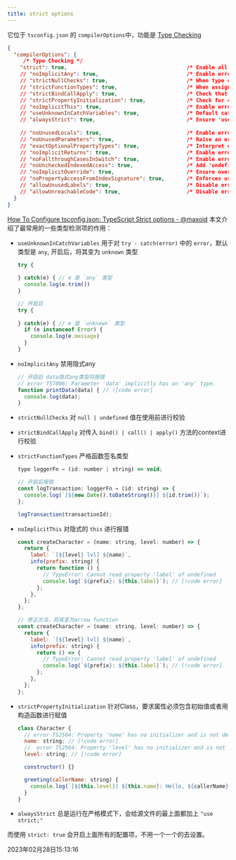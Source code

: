 ```yaml
---
title: strict options
---
```

它位于 `tsconfig.json` 的 `compilerOptions`中，功能是 [Type Checking](../tsconfig/compiler/type-checking.html)

```json
{
  "compilerOptions": {
     /* Type Checking */
    "strict": true,                                      /* Enable all strict type-checking options. */
    // "noImplicitAny": true,                            /* Enable error reporting for expressions and declarations with an implied 'any' type. */
    // "strictNullChecks": true,                         /* When type checking, take into account 'null' and 'undefined'. */
    // "strictFunctionTypes": true,                      /* When assigning functions, check to ensure parameters and the return values are subtype-compatible. */
    // "strictBindCallApply": true,                      /* Check that the arguments for 'bind', 'call', and 'apply' methods match the original function. */
    // "strictPropertyInitialization": true,             /* Check for class properties that are declared but not set in the constructor. */
    // "noImplicitThis": true,                           /* Enable error reporting when 'this' is given the type 'any'. */
    // "useUnknownInCatchVariables": true,               /* Default catch clause variables as 'unknown' instead of 'any'. */
    // "alwaysStrict": true,                             /* Ensure 'use strict' is always emitted. */
    
    // "noUnusedLocals": true,                           /* Enable error reporting when local variables aren't read. */
    // "noUnusedParameters": true,                       /* Raise an error when a function parameter isn't read. */
    // "exactOptionalPropertyTypes": true,               /* Interpret optional property types as written, rather than adding 'undefined'. */
    // "noImplicitReturns": true,                        /* Enable error reporting for codepaths that do not explicitly return in a function. */
    // "noFallthroughCasesInSwitch": true,               /* Enable error reporting for fallthrough cases in switch statements. */
    // "noUncheckedIndexedAccess": true,                 /* Add 'undefined' to a type when accessed using an index. */
    // "noImplicitOverride": true,                       /* Ensure overriding members in derived classes are marked with an override modifier. */
    // "noPropertyAccessFromIndexSignature": true,       /* Enforces using indexed accessors for keys declared using an indexed type. */
    // "allowUnusedLabels": true,                        /* Disable error reporting for unused labels. */
    // "allowUnreachableCode": true,                     /* Disable error reporting for unreachable code. */
  }
}
```

[How To Configure tsconfig.json: TypeScript Strict options - @maxoid](https://maxoid.io/how-to-configure-tsconfigjson-typescript-strict-options/) 本文介绍了最常用的一些类型检测项的作用：

- `useUnknownInCatchVariables` 用于对 `try - catch(error)` 中的 `error`，默认类型是 `any`, 开启后，将其变为 `unknown` 类型

  ```js
  try {
    
  } catch(e) { // e 是 `any` 类型
    console.log(e.trim())
  }
  
  // 开启后
  try {
    
  } catch(e) { // e 是 `unknown` 类型
    if (e instanceof Error) {
      console.log(e.message)
    }
  }
  ```

- `noImplicitAny` 禁用隐式any

  ```js
  // 开启后 data隐式any类型将报错
  // error TS7006: Parameter 'data' implicitly has an 'any' type.
  function printData(data) { // ![code error]
    console.log(data);
  }
  ```

- `strictNullChecks` 对 `null | undefined` 值在使用前进行校验

- `strictBindCallApply` 对传入 `bind() | call() | apply()` 方法的context进行校验

- `strictFunctionTypes` 严格函数签名类型

  ```js
  type loggerFn = (id: number | string) => void;
  
  // 开启后报错
  const logTransaction: loggerFn = (id: string) => {
    console.log(`[${new Date().toDateString()}] ${id.trim()}`);
  };
  
  logTransaction(transactionId);
  ```

- `noImplicitThis` 对隐式的 `this` 进行报错

  ```js
  const createCharacter = (name: string, level: number) => {
    return {
      label: `[${level} lvl] ${name}`,
      info(prefix: string) {
        return function () {
          // TypeError: Cannot read property 'label' of undefined
          console.log(`${prefix}: ${this.label}`); // [!code error]
        };
      },
    };
  };
  
  // 修正方法，将其变为arrow function
  const createCharacter = (name: string, level: number) => {
    return {
      label: `[${level} lvl] ${name}`,
      info(prefix: string) {
        return () => {
          // TypeError: Cannot read property 'label' of undefined
          console.log(`${prefix}: ${this.label}`); // [!code error]
        };
      },
    };
  };
  ```

- `strictPropertyInitialization` 针对Class，要求属性必须包含初始值或者用构造函数进行赋值

  ```js
  class Character {
    // error TS2564: Property 'name' has no initializer and is not definitely assigned in the constructor.
    name: string; // [!code error]
    //  error TS2564: Property 'level' has no initializer and is not definitely assigned in the constructor.
    level: string; // [!code error]
  
    constructor() {}
  
    greeting(callerName: string) {
      console.log(`[${this.level}] ${this.name}: Hello, ${callerName}!`);
    }
  }
  ```

- `alwaysStrict` 总是运行在严格模式下，会给源文件的最上面都加上 `"use strict;"`

而使用 `strict: true` 会开启上面所有的配置项，不用一个一个的去设置。



2023年02月28日15:13:16

